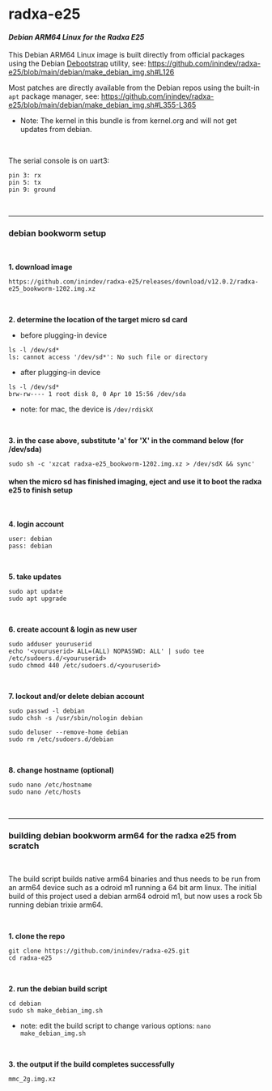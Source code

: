 # radxa-e25
#### *Debian ARM64 Linux for the Radxa E25*

This Debian ARM64 Linux image is built directly from official packages using the Debian [Debootstrap](https://wiki.debian.org/Debootstrap) utility, see: https://github.com/inindev/radxa-e25/blob/main/debian/make_debian_img.sh#L126

Most patches are directly available from the Debian repos using the built-in ```apt``` package manager, see: https://github.com/inindev/radxa-e25/blob/main/debian/make_debian_img.sh#L355-L365

* Note: The kernel in this bundle is from kernel.org and will not get updates from debian.

<br/>

The serial console is on uart3:
```
pin 3: rx
pin 5: tx
pin 9: ground
```

<br/>

---
### debian bookworm setup

<br/>

**1. download image**
```
https://github.com/inindev/radxa-e25/releases/download/v12.0.2/radxa-e25_bookworm-1202.img.xz
```

<br/>

**2. determine the location of the target micro sd card**

 * before plugging-in device
```
ls -l /dev/sd*
ls: cannot access '/dev/sd*': No such file or directory
```

 * after plugging-in device
```
ls -l /dev/sd*
brw-rw---- 1 root disk 8, 0 Apr 10 15:56 /dev/sda
```
* note: for mac, the device is ```/dev/rdiskX```

<br/>

**3. in the case above, substitute 'a' for 'X' in the command below (for /dev/sda)**
```
sudo sh -c 'xzcat radxa-e25_bookworm-1202.img.xz > /dev/sdX && sync'
```

#### when the micro sd has finished imaging, eject and use it to boot the radxa e25 to finish setup

<br/>

**4. login account**
```
user: debian
pass: debian
```

<br/>

**5. take updates**
```
sudo apt update
sudo apt upgrade
```

<br/>

**6. create account & login as new user**
```
sudo adduser youruserid
echo '<youruserid> ALL=(ALL) NOPASSWD: ALL' | sudo tee /etc/sudoers.d/<youruserid>
sudo chmod 440 /etc/sudoers.d/<youruserid>
```

<br/>

**7. lockout and/or delete debian account**
```
sudo passwd -l debian
sudo chsh -s /usr/sbin/nologin debian
```

```
sudo deluser --remove-home debian
sudo rm /etc/sudoers.d/debian
```

<br/>

**8. change hostname (optional)**
```
sudo nano /etc/hostname
sudo nano /etc/hosts
```

<br/>

---
### building debian bookworm arm64 for the radxa e25 from scratch

<br/>

The build script builds native arm64 binaries and thus needs to be run from an arm64 device such as a odroid m1 running a 64 bit arm linux. The initial build of this project used a debian arm64 odroid m1, but now uses a rock 5b running debian trixie arm64.

<br/>

**1. clone the repo**
```
git clone https://github.com/inindev/radxa-e25.git
cd radxa-e25
```

<br/>

**2. run the debian build script**
```
cd debian
sudo sh make_debian_img.sh
```
* note: edit the build script to change various options: ```nano make_debian_img.sh```

<br/>

**3. the output if the build completes successfully**
```
mmc_2g.img.xz
```

<br/>
